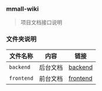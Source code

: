 ### mmall-wiki 

> 项目文档接口说明



###  文件夹说明

| 文件名称   | 内容     | 链接                                                         |
| ---------- | -------- | ------------------------------------------------------------ |
| `backend`  | 后台文档 | [backend](https://github.com/chencong-plan/mmall-wiki/tree/master/backend) |
| `frontend` | 前台文档 | [frontend](https://github.com/chencong-plan/mmall-wiki/tree/master/frontend) |


